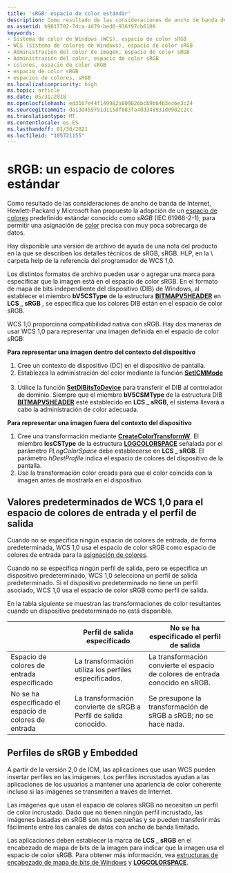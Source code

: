 ```yaml
---
title: 'sRGB: espacio de color estándar'
description: Como resultado de las consideraciones de ancho de banda de Internet, Hewlett-Packard y Microsoft han propuesto la adopción de un espacio de colores predefinido estándar conocido como sRGB (IEC 61966-2-1), para permitir una asignación de color precisa con muy poca sobrecarga de datos.
ms.assetid: b9017702-7dca-4d79-bed0-936f97cb6109
keywords:
- Sistema de color de Windows (WCS), espacio de color sRGB
- WCS (sistema de colores de Windows), espacio de color sRGB
- Administración del color de imagen, espacio de color sRGB
- Administración del color, espacio de color sRGB
- colores, espacio de color sRGB
- espacio de color sRGB
- espacios de colores, sRGB
ms.localizationpriority: high
ms.topic: article
ms.date: 05/31/2018
ms.openlocfilehash: ed3167e44f149982a809826bcb9b64b3ec6e3c24
ms.sourcegitcommit: da13d459791d115df883fa4dd348931d0902c2cc
ms.translationtype: MT
ms.contentlocale: es-ES
ms.lasthandoff: 01/30/2021
ms.locfileid: "105721155"
---
```

# <a name="srgb-a-standard-color-space"></a>sRGB: un espacio de colores estándar

Como resultado de las consideraciones de ancho de banda de Internet, Hewlett-Packard y Microsoft han propuesto la adopción de un [espacio de colores](c.md) predefinido estándar conocido como *sRGB* (IEC 61966-2-1), para permitir una asignación de [color](c.md) precisa con muy poca sobrecarga de datos.

Hay disponible una versión de archivo de ayuda de una nota del producto en la que se describen los detalles técnicos de sRGB, sRGB. HLP, en la \\ carpeta help de la referencia del programador de WCS 1,0.

Los distintos formatos de archivo pueden usar o agregar una marca para especificar que la imagen está en el espacio de color sRGB. En el formato de mapa de bits independiente del dispositivo (DIB) de Windows, al establecer el miembro **bV5CSType** de la estructura [**BITMAPV5HEADER**](using-structures-in-wcs-1-0.md) en **LCS \_ sRGB** , se especifica que los colores DIB están en el espacio de color sRGB.

WCS 1,0 proporciona compatibilidad nativa con sRGB. Hay dos maneras de usar WCS 1,0 para representar una imagen definida en el espacio de color sRGB:

**Para representar una imagen dentro del contexto del dispositivo**

1.  Cree un contexto de dispositivo (DC) en el dispositivo de pantalla.
2.  Establezca la administración del color mediante la función [**SetICMMode**](/windows/desktop/api/Wingdi/nf-wingdi-seticmmode) .
3.  Utilice la función [**SetDIBitsToDevice**](/windows/win32/api/wingdi/nf-wingdi-setdibitstodevice) para transferir el DIB al controlador de dominio. Siempre que el miembro **bV5CSMType** de la estructura DIB [**BITMAPV5HEADER**](using-structures-in-wcs-1-0.md) esté establecido en **LCS \_ sRGB**, el sistema llevará a cabo la administración de color adecuada.

**Para representar una imagen fuera del contexto del dispositivo**

1.  Cree una transformación mediante [**CreateColorTransformW**](/windows/win32/api/icm/nf-icm-createcolortransformw). El miembro **lcsCSType** de la estructura [**LOGCOLORSPACE**](/windows/desktop/api/Wingdi/ns-wingdi-taglogcolorspacea) señalada por el parámetro *PLogColorSpace* debe establecerse en **LCS \_ sRGB**. El parámetro *hDestProfile* indica el espacio de colores del dispositivo de la pantalla.
2.  Use la transformación color creada para que el color coincida con la imagen antes de mostrarla en el dispositivo.

## <a name="wcs-10-defaults-for-input-color-space-and-output-profile"></a>Valores predeterminados de WCS 1,0 para el espacio de colores de entrada y el perfil de salida

Cuando no se especifica ningún espacio de colores de entrada, de forma predeterminada, WCS 1,0 usa el espacio de color sRGB como espacio de colores de entrada para la [asignación de colores](c.md).

Cuando no se especifica ningún perfil de salida, pero se especifica un dispositivo predeterminado, WCS 1,0 selecciona un perfil de salida predeterminado. Si el dispositivo predeterminado no tiene un perfil asociado, WCS 1,0 usa el espacio de color sRGB como perfil de salida.

En la tabla siguiente se muestran las transformaciones de color resultantes cuando un dispositivo predeterminado no está disponible.



|                                 | Perfil de salida especificado                              | No se ha especificado el perfil de salida                             |
|---------------------------------|-------------------------------------------------------|----------------------------------------------------------|
| Espacio de colores de entrada especificado     | La transformación utiliza los perfiles especificados.                | La transformación convierte el espacio de colores de entrada conocido en sRGB. |
| No se ha especificado el espacio de colores de entrada | La transformación convierte de sRGB a Perfil de salida conocido. | Se presupone la transformación de sRGB a sRGB; no se hace nada. |



 

## <a name="srgb-and-embedded-profiles"></a>Perfiles de sRGB y Embedded

A partir de la versión 2,0 de ICM, las aplicaciones que usan WCS pueden insertar perfiles en las imágenes. Los perfiles incrustados ayudan a las aplicaciones de los usuarios a mantener una apariencia de color coherente incluso si las imágenes se transmiten a través de Internet.

Las imágenes que usan el espacio de colores sRGB no necesitan un perfil de color incrustado. Dado que no tienen ningún perfil incrustado, las imágenes basadas en sRGB son más pequeñas y se pueden transferir más fácilmente entre los canales de datos con ancho de banda limitado.

Las aplicaciones deben establecer la marca de **LCS \_ sRGB** en el encabezado de mapa de bits de la imagen para indicar que la imagen usa el espacio de color sRGB. Para obtener más información, vea [estructuras de encabezado de mapa de bits de Windows](using-structures-in-wcs-1-0.md) y [**LOGCOLORSPACE**](/windows/desktop/api/Wingdi/ns-wingdi-taglogcolorspacea).

 

 